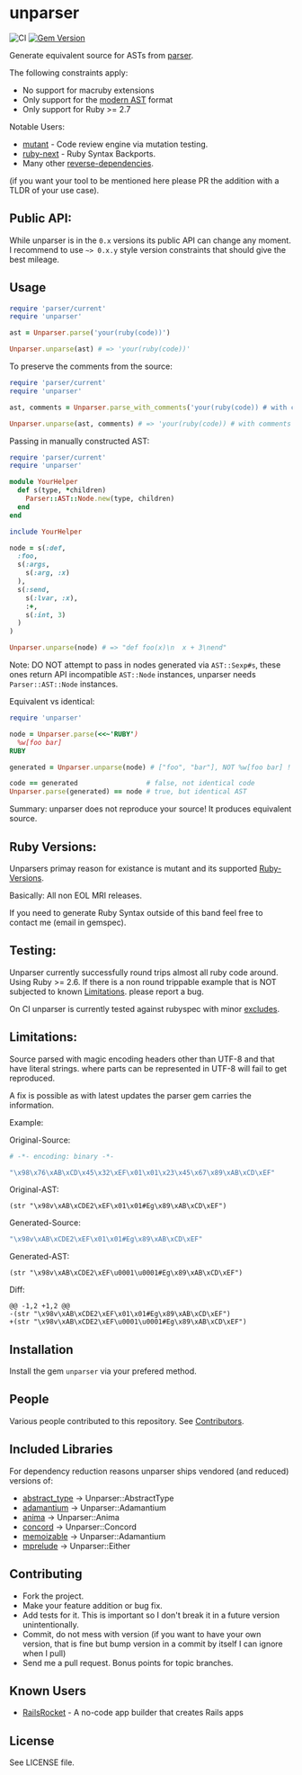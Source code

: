 unparser
========

![CI](https://github.com/mbj/unparser/workflows/CI/badge.svg)
[![Gem Version](https://img.shields.io/gem/v/unparser.svg)](https://rubygems.org/gems/unparser)

Generate equivalent source for ASTs from [parser](https://github.com/whitequark/parser).

The following constraints apply:

* No support for macruby extensions
* Only support for the [modern AST](https://github.com/whitequark/parser/#usage) format
* Only support for Ruby >= 2.7

Notable Users:

* [mutant](https://github.com/mbj/mutant) - Code review engine via mutation testing.
* [ruby-next](https://github.com/ruby-next/ruby-next) - Ruby Syntax Backports.
* Many other [reverse-dependencies](https://rubygems.org/gems/unparser/reverse_dependencies).

(if you want your tool to be mentioned here please PR the addition with a TLDR of your use case).

Public API:
-----------

While unparser is in the `0.x` versions its public API can change any moment.
I recommend to use `~> 0.x.y` style version constraints that should give the best mileage.

Usage
-----

```ruby
require 'parser/current'
require 'unparser'

ast = Unparser.parse('your(ruby(code))')

Unparser.unparse(ast) # => 'your(ruby(code))'
```

To preserve the comments from the source:

```ruby
require 'parser/current'
require 'unparser'

ast, comments = Unparser.parse_with_comments('your(ruby(code)) # with comments')

Unparser.unparse(ast, comments) # => 'your(ruby(code)) # with comments'
```

Passing in manually constructed AST:
```ruby
require 'parser/current'
require 'unparser'

module YourHelper
  def s(type, *children)
    Parser::AST::Node.new(type, children)
  end
end

include YourHelper

node = s(:def,
  :foo,
  s(:args,
    s(:arg, :x)
  ),
  s(:send,
    s(:lvar, :x),
    :+,
    s(:int, 3)
  )
)

Unparser.unparse(node) # => "def foo(x)\n  x + 3\nend"
```

Note: DO NOT attempt to pass in nodes generated via `AST::Sexp#s`, these ones return
API incompatible `AST::Node` instances, unparser needs `Parser::AST::Node` instances.

Equivalent vs identical:

```ruby
require 'unparser'

node = Unparser.parse(<<~'RUBY')
  %w[foo bar]
RUBY

generated = Unparser.unparse(node) # ["foo", "bar"], NOT %w[foo bar] !

code == generated                 # false, not identical code
Unparser.parse(generated) == node # true, but identical AST
```

Summary: unparser does not reproduce your source! It produces equivalent source.

Ruby Versions:
--------------

Unparsers primay reason for existance is mutant and its
supported [Ruby-Versions](https://github.com/mbj/mutant#ruby-versions).

Basically: All non EOL MRI releases.

If you need to generate Ruby Syntax outside of this band feel free to contact me (email in gemspec).

Testing:
--------

Unparser currently successfully round trips almost all ruby code around. Using Ruby >= 2.6.
If there is a non round trippable example that is NOT subjected to known [Limitations](#limitations).
please report a bug.

On CI unparser is currently tested against rubyspec with minor [excludes](https://github.com/mbj/unparser/blob/master/spec/integrations.yml).

Limitations:
------------

Source parsed with magic encoding headers other than UTF-8 and that have literal strings.
where parts can be represented in UTF-8 will fail to get reproduced.

A fix is possible as with latest updates the parser gem carries the information.

Example:

Original-Source:
```ruby
# -*- encoding: binary -*-

"\x98\x76\xAB\xCD\x45\x32\xEF\x01\x01\x23\x45\x67\x89\xAB\xCD\xEF"
```

Original-AST:
```
(str "\x98v\xAB\xCDE2\xEF\x01\x01#Eg\x89\xAB\xCD\xEF")
```

Generated-Source:

```ruby
"\x98v\xAB\xCDE2\xEF\x01\x01#Eg\x89\xAB\xCD\xEF"
```

Generated-AST:

```
(str "\x98v\xAB\xCDE2\xEF\u0001\u0001#Eg\x89\xAB\xCD\xEF")
```

Diff:

```
@@ -1,2 +1,2 @@
-(str "\x98v\xAB\xCDE2\xEF\x01\x01#Eg\x89\xAB\xCD\xEF")
+(str "\x98v\xAB\xCDE2\xEF\u0001\u0001#Eg\x89\xAB\xCD\xEF")
```

Installation
------------

Install the gem `unparser` via your prefered method.

People
------

Various people contributed to this repository. See [Contributors](https://github.com/mbj/unparser/graphs/contributors).

Included Libraries
------------------

For dependency reduction reasons unparser ships vendored (and reduced) versions of:

* [abstract_type](https://github.com/mbj/concord) -> Unparser::AbstractType
* [adamantium](https://github.com/dkubb/adamantium) -> Unparser::Adamantium
* [anima](https://github.com/mbj/concord) -> Unparser::Anima
* [concord](https://github.com/mbj/concord) -> Unparser::Concord
* [memoizable](https://github.com/dkubb/memoizable) -> Unparser::Adamantium
* [mprelude](https://github.com/dkubb/memoizable) -> Unparser::Either

Contributing
-------------

* Fork the project.
* Make your feature addition or bug fix.
* Add tests for it. This is important so I don't break it in a
  future version unintentionally.
* Commit, do not mess with version
  (if you want to have your own version, that is fine but bump version in a commit by itself I can ignore when I pull)
* Send me a pull request. Bonus points for topic branches.

Known Users
-------------

* [RailsRocket](https://www.railsrocket.app) - A no-code app builder that creates Rails apps

License
-------

See LICENSE file.
